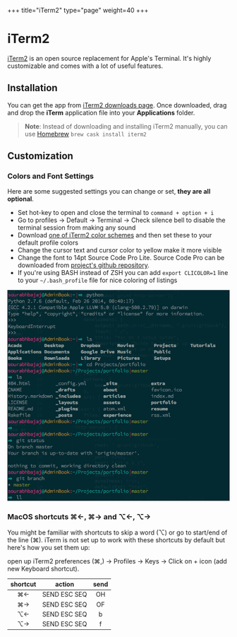 +++
title="iTerm2"
type="page"
weight=40
+++


# iTerm2

[iTerm2](http://www.iterm2.com/) is an open source replacement for Apple's Terminal. It's highly customizable and comes with a lot of useful features.

## Installation

You can get the app from [iTerm2 downloads page](http://www.iterm2.com/downloads.html). Once downloaded, drag and drop the **iTerm** application file into your **Applications** folder.

>**Note**: Instead of downloading and installing iTerm2 manually, you can use [Homebrew](http://sourabhbajaj.com/mac-setup/Homebrew/) `brew cask install iterm2`

## Customization

### Colors and Font Settings

Here are some suggested settings you can change or set, **they are all optional**.

- Set hot-key to open and close the terminal to `command + option + i`
- Go to profiles -> Default -> Terminal -> Check silence bell to disable the terminal session from making any sound
- Download [one of iTerm2 color schemes](https://github.com/mbadolato/iTerm2-Color-Schemes/tree/master/schemes) and then set these to your default profile colors
- Change the cursor text and cursor color to yellow make it more visible
- Change the font to 14pt Source Code Pro Lite. Source Code Pro can be downloaded from [project's github repository](https://github.com/adobe-fonts/source-code-pro/releases/latest).
- If you're using BASH instead of ZSH you can add `export CLICOLOR=1` line to your `~/.bash_profile` file for nice coloring of listings

[![Screen](https://raw.githubusercontent.com/sb2nov/mac-setup/master/assets/Iterm.png)](https://raw.githubusercontent.com/sb2nov/mac-setup/master/assets/Iterm.png)

### MacOS shortcuts ⌘←, ⌘→ and ⌥←, ⌥→

You might be familiar with shortcuts to skip a word (⌥) or go to start/end of the line (⌘). iTerm is not set up to work with these shortcuts by default but here's how you set them up:

open up iTerm2 preferences (⌘,) -> Profiles -> Keys -> Click on + icon (add new Keyboard shortcut).

| shortcut |    action    | send |
|:--------:|:------------:|:----:|
|    ⌘←    | SEND ESC SEQ |  OH  |
|    ⌘→    | SEND ESC SEQ |  OF  |
|    ⌥←    | SEND ESC SEQ |   b  |
|    ⌥→    | SEND ESC SEQ |   f  |
